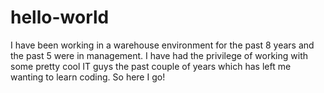 # hello-world

I have been working in a warehouse environment for the past 8 years and the past 5 were in management. I have had the privilege of working with some pretty cool IT guys the past couple of years which has left me wanting to learn coding. So here I go! 
